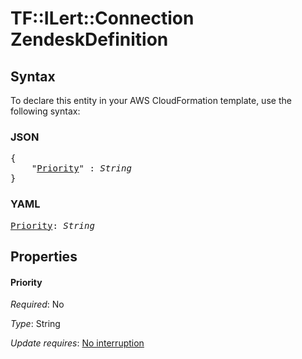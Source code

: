 # TF::ILert::Connection ZendeskDefinition

## Syntax

To declare this entity in your AWS CloudFormation template, use the following syntax:

### JSON

<pre>
{
    "<a href="#priority" title="Priority">Priority</a>" : <i>String</i>
}
</pre>

### YAML

<pre>
<a href="#priority" title="Priority">Priority</a>: <i>String</i>
</pre>

## Properties

#### Priority

_Required_: No

_Type_: String

_Update requires_: [No interruption](https://docs.aws.amazon.com/AWSCloudFormation/latest/UserGuide/using-cfn-updating-stacks-update-behaviors.html#update-no-interrupt)

